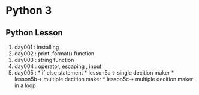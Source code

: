 #	Python 3
##	Python Lesson
1. day001 : installing 
2. day002 : print .format() function 
3. day003 : string function 
4. day004 : operator, escaping , input 
5. day005 : *	if else statement
            *	lesson5a->
				single decition maker
            *	lesson5b->
				multiple decition maker
            *	lesson5c->
				multiple decition maker in a loop